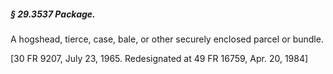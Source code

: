 ##### § 29.3537 Package. #####

A hogshead, tierce, case, bale, or other securely enclosed parcel or bundle.

[30 FR 9207, July 23, 1965. Redesignated at 49 FR 16759, Apr. 20, 1984]